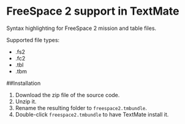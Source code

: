 # FreeSpace 2 support in TextMate

Syntax highlighting for FreeSpace 2 mission and table files.

Supported file types:
- .fs2
- .fc2
- .tbl
- .tbm

##Installation

1. Download the zip file of the source code.
2. Unzip it.
3. Rename the resulting folder to `freespace2.tmbundle`.
4. Double-click `freespace2.tmbundle` to have TextMate install it.